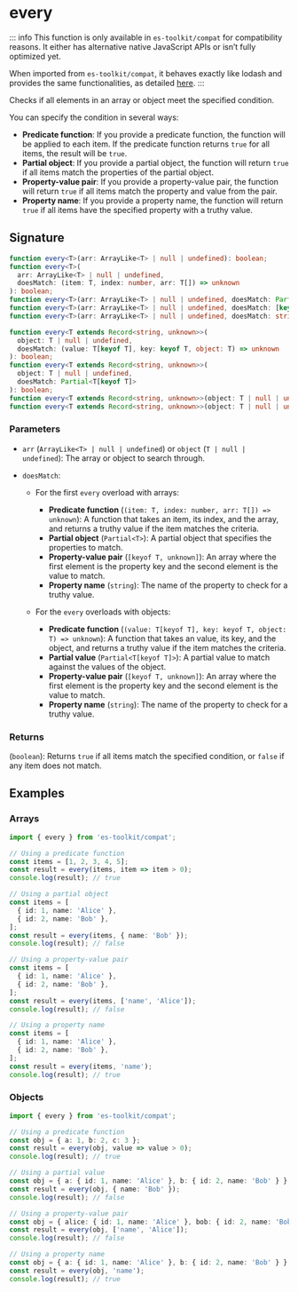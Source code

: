 # every

::: info
This function is only available in `es-toolkit/compat` for compatibility reasons. It either has alternative native JavaScript APIs or isn’t fully optimized yet.

When imported from `es-toolkit/compat`, it behaves exactly like lodash and provides the same functionalities, as detailed [here](../../../compatibility.md).
:::

Checks if all elements in an array or object meet the specified condition.

You can specify the condition in several ways:

- **Predicate function**: If you provide a predicate function, the function will be applied to each item. If the predicate function returns `true` for all items, the result will be `true`.
- **Partial object**: If you provide a partial object, the function will return `true` if all items match the properties of the partial object.
- **Property-value pair**: If you provide a property-value pair, the function will return `true` if all items match the property and value from the pair.
- **Property name**: If you provide a property name, the function will return `true` if all items have the specified property with a truthy value.

## Signature

```typescript
function every<T>(arr: ArrayLike<T> | null | undefined): boolean;
function every<T>(
  arr: ArrayLike<T> | null | undefined,
  doesMatch: (item: T, index: number, arr: T[]) => unknown
): boolean;
function every<T>(arr: ArrayLike<T> | null | undefined, doesMatch: Partial<T>): boolean;
function every<T>(arr: ArrayLike<T> | null | undefined, doesMatch: [keyof T, unknown]): boolean;
function every<T>(arr: ArrayLike<T> | null | undefined, doesMatch: string): boolean;

function every<T extends Record<string, unknown>>(
  object: T | null | undefined,
  doesMatch: (value: T[keyof T], key: keyof T, object: T) => unknown
): boolean;
function every<T extends Record<string, unknown>>(
  object: T | null | undefined,
  doesMatch: Partial<T[keyof T]>
): boolean;
function every<T extends Record<string, unknown>>(object: T | null | undefined, doesMatch: [keyof T, unknown]): boolean;
function every<T extends Record<string, unknown>>(object: T | null | undefined, doesMatch: string): boolean;
```

### Parameters

- `arr` (`ArrayLike<T> | null | undefined`) or `object` (`T | null | undefined`): The array or object to search through.

- `doesMatch`:

  - For the first `every` overload with arrays:

    - **Predicate function** (`(item: T, index: number, arr: T[]) => unknown`): A function that takes an item, its index, and the array, and returns a truthy value if the item matches the criteria.
    - **Partial object** (`Partial<T>`): A partial object that specifies the properties to match.
    - **Property-value pair** (`[keyof T, unknown]`): An array where the first element is the property key and the second element is the value to match.
    - **Property name** (`string`): The name of the property to check for a truthy value.

  - For the `every` overloads with objects:
    - **Predicate function** (`(value: T[keyof T], key: keyof T, object: T) => unknown`): A function that takes an value, its key, and the object, and returns a truthy value if the item matches the criteria.
    - **Partial value** (`Partial<T[keyof T]>`): A partial value to match against the values of the object.
    - **Property-value pair** (`[keyof T, unknown]`): An array where the first element is the property key and the second element is the value to match.
    - **Property name** (`string`): The name of the property to check for a truthy value.

### Returns

(`boolean`): Returns `true` if all items match the specified condition, or `false` if any item does not match.

## Examples

### Arrays

```typescript
import { every } from 'es-toolkit/compat';

// Using a predicate function
const items = [1, 2, 3, 4, 5];
const result = every(items, item => item > 0);
console.log(result); // true

// Using a partial object
const items = [
  { id: 1, name: 'Alice' },
  { id: 2, name: 'Bob' },
];
const result = every(items, { name: 'Bob' });
console.log(result); // false

// Using a property-value pair
const items = [
  { id: 1, name: 'Alice' },
  { id: 2, name: 'Bob' },
];
const result = every(items, ['name', 'Alice']);
console.log(result); // false

// Using a property name
const items = [
  { id: 1, name: 'Alice' },
  { id: 2, name: 'Bob' },
];
const result = every(items, 'name');
console.log(result); // true
```

### Objects

```typescript
import { every } from 'es-toolkit/compat';

// Using a predicate function
const obj = { a: 1, b: 2, c: 3 };
const result = every(obj, value => value > 0);
console.log(result); // true

// Using a partial value
const obj = { a: { id: 1, name: 'Alice' }, b: { id: 2, name: 'Bob' } };
const result = every(obj, { name: 'Bob' });
console.log(result); // false

// Using a property-value pair
const obj = { alice: { id: 1, name: 'Alice' }, bob: { id: 2, name: 'Bob' } };
const result = every(obj, ['name', 'Alice']);
console.log(result); // false

// Using a property name
const obj = { a: { id: 1, name: 'Alice' }, b: { id: 2, name: 'Bob' } };
const result = every(obj, 'name');
console.log(result); // true
```
